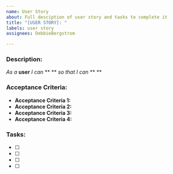 ```yaml
---
name: User Story
about: Full desciption of user story and tasks to complete it
title: "[USER STORY]: "
labels: user story
assignees: DebbieBergstrom

---
```


### Description:

_As a_ **user** _I can_ ** ** _so that I can_ ** **

### Acceptance Criteria:
- **Acceptance Criteria 1:**
- **Acceptance Criteria 2:**
- **Acceptance Criteria 3:**
- **Acceptance Criteria 4:**

### Tasks:
- [ ]
- [ ]
- [ ]
- [ ]
